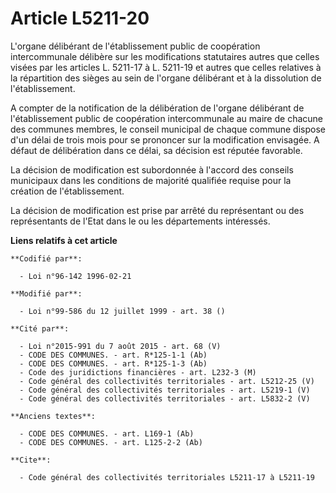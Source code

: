 # Article L5211-20

L'organe délibérant de l'établissement public de coopération intercommunale délibère sur les modifications statutaires autres
que celles visées par les articles L. 5211-17 à L. 5211-19 et autres que celles relatives à la répartition des sièges au sein
de l'organe délibérant et à la dissolution de l'établissement.

A compter de la notification de la délibération de l'organe délibérant de l'établissement public de coopération
intercommunale au maire de chacune des communes membres, le conseil municipal de chaque commune dispose d'un délai de trois
mois pour se prononcer sur la modification envisagée. A défaut de délibération dans ce délai, sa décision est réputée
favorable.

La décision de modification est subordonnée à l'accord des conseils municipaux dans les conditions de majorité qualifiée
requise pour la création de l'établissement.

La décision de modification est prise par arrêté du représentant ou des représentants de l'Etat dans le ou les départements
intéressés.

**Liens relatifs à cet article**

	**Codifié par**:

	  - Loi n°96-142 1996-02-21

	**Modifié par**:

	  - Loi n°99-586 du 12 juillet 1999 - art. 38 ()

	**Cité par**:

	  - Loi n°2015-991 du 7 août 2015 - art. 68 (V)
	  - CODE DES COMMUNES. - art. R*125-1-1 (Ab)
	  - CODE DES COMMUNES. - art. R*125-1-3 (Ab)
	  - Code des juridictions financières - art. L232-3 (M)
	  - Code général des collectivités territoriales - art. L5212-25 (V)
	  - Code général des collectivités territoriales - art. L5219-1 (V)
	  - Code général des collectivités territoriales - art. L5832-2 (V)

	**Anciens textes**:

	  - CODE DES COMMUNES. - art. L169-1 (Ab)
	  - CODE DES COMMUNES. - art. L125-2-2 (Ab)

	**Cite**:

	  - Code général des collectivités territoriales L5211-17 à L5211-19
